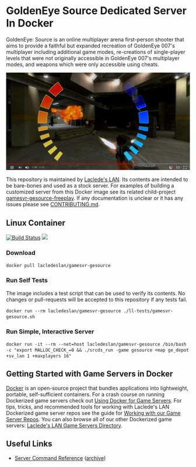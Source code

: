# GoldenEye Source Dedicated Server In Docker

GoldenEye: Source is an online multiplayer arena first-person shooter that aims to provide a faithful but expanded recreation of GoldenEye 007's multiplayer including additional game modes, re-creations of single-player levels that were not originally accessible in GoldenEye 007's multiplayer modes, and weapons which were only accessible using cheats.

[![GoldenEye Source Trailer](https://raw.githubusercontent.com/LacledesLAN/gamesvr-gesource/master/.misc/video-thumb.jpg)](https://www.youtube.com/watch?v=-E4XtdEnWx4)

This repository is maintained by [Laclede's LAN](https://lacledeslan.com). Its contents are intended to be bare-bones and used as a stock server. For examples of building a customized server from this Docker image see its related child-project [gamesvr-gesource-freeplay](https://github.com/LacledesLAN/gamesvr-gesource-freeplay). If any documentation is unclear or it has any issues please see [CONTRIBUTING.md](./CONTRIBUTING.md).

## Linux Container

[![Build Status](https://travis-ci.org/LacledesLAN/gamesvr-gesource.svg?branch=master)](https://travis-ci.org/LacledesLAN/gamesvr-gesource)
[![](https://images.microbadger.com/badges/image/lacledeslan/gamesvr-gesource.svg)](https://microbadger.com/images/lacledeslan/gamesvr-gesource "Get your own image badge on microbadger.com")

### Download

```shell
docker pull lacledeslan/gamesvr-gesource
```

### Run Self Tests

The image includes a test script that can be used to verify its contents. No changes or pull-requests will be accepted to this repository if any tests fail.


```shell
docker run --rm lacledeslan/gamesvr-gesource ./ll-tests/gamesvr-gesource.sh
```

### Run Simple, Interactive Server

```shell
docker run -it --rm --net=host lacledeslan/gamesvr-gesource /bin/bash -c "export MALLOC_CHECK_=0 && ./srcds_run -game gesource +map ge_depot +sv_lan 1 +maxplayers 16"
```

## Getting Started with Game Servers in Docker

[Docker](https://docs.docker.com/) is an open-source project that bundles applications into lightweight, portable, self-sufficient containers. For a crash course on running Dockerized game servers check out [Using Docker for Game Servers](https://github.com/LacledesLAN/README.1ST/blob/master/GameServers/DockerAndGameServers.md). For tips, tricks, and recommended tools for working with Laclede's LAN Dockerized game server repos see the guide for [Working with our Game Server Repos](https://github.com/LacledesLAN/README.1ST/blob/master/GameServers/WorkingWithOurRepos.md). You can also browse all of our other Dockerized game servers: [Laclede's LAN Game Servers Directory](https://github.com/LacledesLAN/README.1ST/tree/master/GameServers).

## Useful Links

* [Server Command Reference](https://wiki.geshl2.com/goldeneye/server/cmds) ([archive]())
